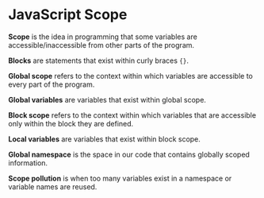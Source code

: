 # JavaScript Scope



**Scope** is the idea in programming that some variables are accessible/inaccessible from other parts of the program.

**Blocks** are statements that exist within curly braces `{}`.

**Global scope** refers to the context within which variables are accessible to every part of the program.

**Global variables** are variables that exist within global scope.

**Block scope** refers to the context within which variables that are accessible only within the block they are defined.

**Local variables** are variables that exist within block scope.

**Global namespace** is the space in our code that contains globally scoped information.

**Scope pollution** is when too many variables exist in a namespace or variable names are reused.

